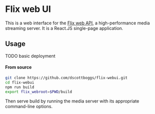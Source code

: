 # Flix web UI

This is a web interface for the
[Flix web API](https://github.com/dscottboggs/flix.cr), a high-performance media
streaming server. It is a React.JS single-page application.

## Usage
TODO basic deployment

#### From source

```sh
git clone https://github.com/dscottboggs/flix-webui.git
cd flix-webui
npm run build
export flix_webroot=$PWD/build
```
Then serve build by running the media server with its appropriate command-line
options.
